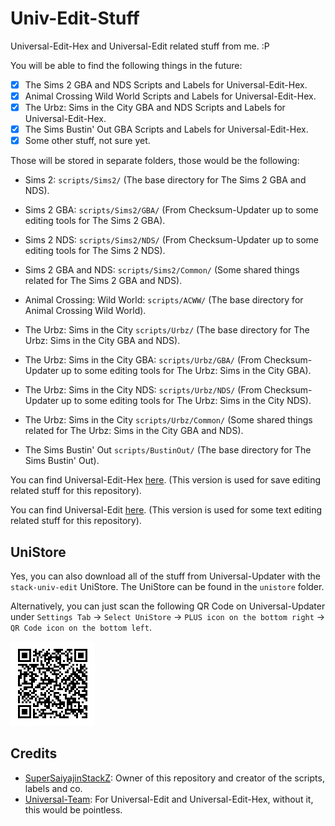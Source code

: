 # Univ-Edit-Stuff
Universal-Edit-Hex and Universal-Edit related stuff from me. :P

You will be able to find the following things in the future:

- [x] The Sims 2 GBA and NDS Scripts and Labels for Universal-Edit-Hex.
- [x] Animal Crossing Wild World Scripts and Labels for Universal-Edit-Hex.
- [x] The Urbz: Sims in the City GBA and NDS Scripts and Labels for Universal-Edit-Hex.
- [x] The Sims Bustin' Out GBA Scripts and Labels for Universal-Edit-Hex.
- [x] Some other stuff, not sure yet.

Those will be stored in separate folders, those would be the following:
* Sims 2: `scripts/Sims2/` (The base directory for The Sims 2 GBA and NDS).
* Sims 2 GBA: `scripts/Sims2/GBA/` (From Checksum-Updater up to some editing tools for The Sims 2 GBA).
* Sims 2 NDS: `scripts/Sims2/NDS/` (From Checksum-Updater up to some editing tools for The Sims 2 NDS).
* Sims 2 GBA and NDS: `scripts/Sims2/Common/` (Some shared things related for The Sims 2 GBA and NDS).

* Animal Crossing: Wild World: `scripts/ACWW/` (The base directory for Animal Crossing Wild World).

* The Urbz: Sims in the City `scripts/Urbz/` (The base directory for The Urbz: Sims in the City GBA and NDS).
* The Urbz: Sims in the City GBA: `scripts/Urbz/GBA/` (From Checksum-Updater up to some editing tools for The Urbz: Sims in the City GBA).
* The Urbz: Sims in the City NDS: `scripts/Urbz/NDS/` (From Checksum-Updater up to some editing tools for The Urbz: Sims in the City NDS).
* The Urbz: Sims in the City `scripts/Urbz/Common/` (Some shared things related for The Urbz: Sims in the City GBA and NDS).

* The Sims Bustin' Out `scripts/BustinOut/` (The base directory for The Sims Bustin' Out).


You can find Universal-Edit-Hex [here](https://github.com/Universal-Team/Universal-Edit-Hex). (This version is used for save editing related stuff for this repository).

You can find Universal-Edit [here](https://github.com/Universal-Team/Universal-Edit). (This version is used for some text editing related stuff for this repository).

## UniStore

Yes, you can also download all of the stuff from Universal-Updater with the `stack-univ-edit` UniStore. The UniStore can be found in the `unistore` folder.

Alternatively, you can just scan the following QR Code on Universal-Updater under `Settings Tab` -> `Select UniStore` -> `PLUS icon on the bottom right` -> `QR Code icon on the bottom left`.

![](https://github.com/SuperSaiyajinStackZ/Univ-Edit-Stuff/blob/main/unistore/stack-univ-edit.png)


## Credits
- [SuperSaiyajinStackZ](https://github.com/SuperSaiyajinStackZ): Owner of this repository and creator of the scripts, labels and co.
- [Universal-Team](https://github.com/Universal-Team): For Universal-Edit and Universal-Edit-Hex, without it, this would be pointless.